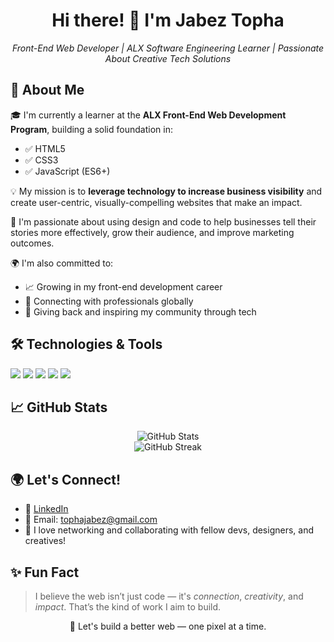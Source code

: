 <h1 align="center">Hi there! 👋 I'm Jabez Topha</h1>

<p align="center">
  <em>Front-End Web Developer | ALX Software Engineering Learner | Passionate About Creative Tech Solutions</em>
</p>

## 🚀 About Me

🎓 I'm currently a learner at the <strong>ALX Front-End Web Development Program</strong>, building a solid foundation in:

- ✅ HTML5  
- ✅ CSS3  
- ✅ JavaScript (ES6+)  

💡 My mission is to **leverage technology to increase business visibility** and create user-centric, visually-compelling websites that make an impact.

💼 I'm passionate about using design and code to help businesses tell their stories more effectively, grow their audience, and improve marketing outcomes.

🌍 I'm also committed to:

- 📈 Growing in my front-end development career  
- 🤝 Connecting with professionals globally  
- 🌱 Giving back and inspiring my community through tech  

## 🛠️ Technologies & Tools

<p>
  <img src="https://img.shields.io/badge/Code-JavaScript-informational?style=flat&logo=javascript&logoColor=white&color=F7DF1E" />
  <img src="https://img.shields.io/badge/Code-HTML5-informational?style=flat&logo=html5&logoColor=white&color=E34F26" />
  <img src="https://img.shields.io/badge/Code-CSS3-informational?style=flat&logo=css3&logoColor=white&color=1572B6" />
  <img src="https://img.shields.io/badge/Tools-Git-informational?style=flat&logo=git&logoColor=white&color=F05032" />
  <img src="https://img.shields.io/badge/Tools-GitHub-informational?style=flat&logo=github&logoColor=white" />
</p>

## 📈 GitHub Stats

<p align="center">
  <img src="https://github-readme-stats.vercel.app/api?username=Jabez-coder&show_icons=true&theme=radical" alt="GitHub Stats" />
  <br/>
  <img src="https://github-readme-streak-stats.herokuapp.com/?user=Jabez-coder&theme=radical" alt="GitHub Streak" />
</p>

## 🌍 Let's Connect!

- 💼 [LinkedIn](https://www.linkedin.com/in/jabez-topha-655b7230b)  
- 📧 Email: [tophajabez@gmail.com](mailto:tophajabez@gmail.com)  
- 💬 I love networking and collaborating with fellow devs, designers, and creatives!

## ✨ Fun Fact

> I believe the web isn’t just code — it's *connection*, *creativity*, and *impact*. That’s the kind of work I aim to build.

<p align="center">
  🚀 Let's build a better web — one pixel at a time.
</p>



